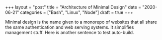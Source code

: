 +++
layout = "post"
title = "Architecture of Minimal Design"
date = "2020-06-21"
categories = ["Bash", "Linux", "Node"]
draft = true
+++

Minimal design is the name given to a monorepo of websites that all share the same authentication and web serving systems.  It simplifies management stuff.  Here is another sentence to test auto-build.
